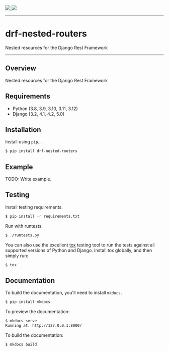 <div class="badges">
    <a href="https://github.com/alanjds/drf-nested-routers/actions?query=workflow%3ACI+branch%3Amaster">
        <img src="https://github.com/alanjds/drf-nested-routers/workflows/CI/badge.svg?branch=master">
    </a>
    <a href="https://pypi.python.org/pypi/drf-nested-routers">
        <img src="https://img.shields.io/pypi/v/drf-nested-routers.svg">
    </a>
</div>

---

# drf-nested-routers

Nested resources for the Django Rest Framework

---

## Overview

Nested resources for the Django Rest Framework

## Requirements

* Python (3.8, 3.9, 3.10, 3.11, 3.12)
* Django (3.2, 4.1, 4.2, 5.0)

## Installation

Install using `pip`...

```bash
$ pip install drf-nested-routers
```

## Example

TODO: Write example.

## Testing

Install testing requirements.

```bash
$ pip install -r requirements.txt
```

Run with runtests.

```bash
$ ./runtests.py
```

You can also use the excellent [tox](http://tox.readthedocs.org/en/latest/) testing tool to run the tests against all supported versions of Python and Django. Install tox globally, and then simply run:

```bash
$ tox
```

## Documentation

To build the documentation, you'll need to install `mkdocs`.

```bash
$ pip install mkdocs
```

To preview the documentation:

```bash
$ mkdocs serve
Running at: http://127.0.0.1:8000/
```

To build the documentation:

```bash
$ mkdocs build
```

